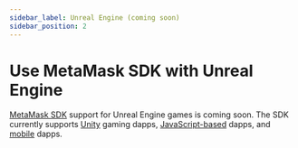 ```yaml
---
sidebar_label: Unreal Engine (coming soon)
sidebar_position: 2
---
```


# Use MetaMask SDK with Unreal Engine

[MetaMask SDK](../../../../concepts/sdk.md) support for Unreal Engine games is coming soon.
The SDK currently supports [Unity](unity.md) gaming dapps,
[JavaScript-based](../javascript/index.md) dapps, and [mobile](../mobile/index.md) dapps.